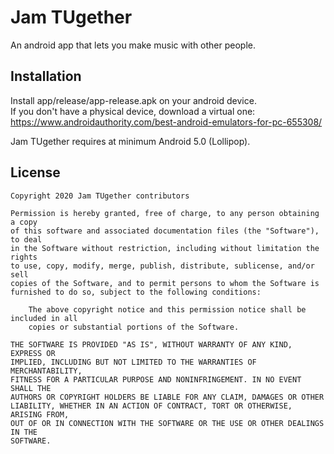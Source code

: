 # Jam TUgether
An android app that lets you make music with other people.

## Installation
Install app/release/app-release.apk on your android device.<br>
If you don't have a physical device, download a virtual one: https://www.androidauthority.com/best-android-emulators-for-pc-655308/

Jam TUgether requires at minimum Android 5.0 (Lollipop).

## License
    Copyright 2020 Jam TUgether contributors
    
    Permission is hereby granted, free of charge, to any person obtaining a copy
    of this software and associated documentation files (the "Software"), to deal
    in the Software without restriction, including without limitation the rights
    to use, copy, modify, merge, publish, distribute, sublicense, and/or sell
    copies of the Software, and to permit persons to whom the Software is
    furnished to do so, subject to the following conditions:

        The above copyright notice and this permission notice shall be included in all
        copies or substantial portions of the Software.

    THE SOFTWARE IS PROVIDED "AS IS", WITHOUT WARRANTY OF ANY KIND, EXPRESS OR
    IMPLIED, INCLUDING BUT NOT LIMITED TO THE WARRANTIES OF MERCHANTABILITY,
    FITNESS FOR A PARTICULAR PURPOSE AND NONINFRINGEMENT. IN NO EVENT SHALL THE
    AUTHORS OR COPYRIGHT HOLDERS BE LIABLE FOR ANY CLAIM, DAMAGES OR OTHER
    LIABILITY, WHETHER IN AN ACTION OF CONTRACT, TORT OR OTHERWISE, ARISING FROM,
    OUT OF OR IN CONNECTION WITH THE SOFTWARE OR THE USE OR OTHER DEALINGS IN THE
    SOFTWARE.





